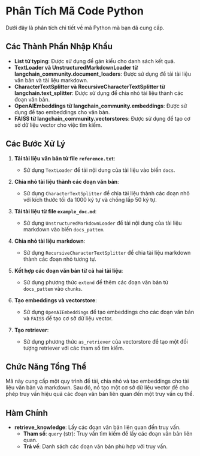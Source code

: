 # Phân Tích Mã Code Python

Dưới đây là phân tích chi tiết về mã Python mà bạn đã cung cấp.

## Các Thành Phần Nhập Khẩu

- **List từ typing**: Được sử dụng để gán kiểu cho danh sách kết quả.
- **TextLoader và UnstructuredMarkdownLoader từ langchain_community.document_loaders**: Được sử dụng để tải tài liệu văn bản và tài liệu markdown.
- **CharacterTextSplitter và RecursiveCharacterTextSplitter từ langchain.text_splitter**: Được sử dụng để chia nhỏ tài liệu thành các đoạn văn bản.
- **OpenAIEmbeddings từ langchain_community.embeddings**: Được sử dụng để tạo embeddings cho văn bản.
- **FAISS từ langchain_community.vectorstores**: Được sử dụng để tạo cơ sở dữ liệu vector cho việc tìm kiếm.

## Các Bước Xử Lý

1. **Tải tài liệu văn bản từ file `reference.txt`**: 
   - Sử dụng `TextLoader` để tải nội dung của tài liệu vào biến `docs`.

2. **Chia nhỏ tài liệu thành các đoạn văn bản**: 
   - Sử dụng `CharacterTextSplitter` để chia tài liệu thành các đoạn nhỏ với kích thước tối đa 1000 ký tự và chồng lấp 50 ký tự.

3. **Tải tài liệu từ file `example_doc.md`**: 
   - Sử dụng `UnstructuredMarkdownLoader` để tải nội dung của tài liệu markdown vào biến `docs_pattem`.

4. **Chia nhỏ tài liệu markdown**: 
   - Sử dụng `RecursiveCharacterTextSplitter` để chia tài liệu markdown thành các đoạn nhỏ tương tự.

5. **Kết hợp các đoạn văn bản từ cả hai tài liệu**: 
   - Sử dụng phương thức `extend` để thêm các đoạn văn bản từ `docs_pattem` vào `chunks`.

6. **Tạo embeddings và vectorstore**: 
   - Sử dụng `OpenAIEmbeddings` để tạo embeddings cho các đoạn văn bản và `FAISS` để tạo cơ sở dữ liệu vector.

7. **Tạo retriever**: 
   - Sử dụng phương thức `as_retriever` của vectorstore để tạo một đối tượng retriever với các tham số tìm kiếm.

## Chức Năng Tổng Thể

Mã này cung cấp một quy trình để tải, chia nhỏ và tạo embeddings cho tài liệu văn bản và markdown. Sau đó, nó tạo một cơ sở dữ liệu vector để cho phép truy vấn hiệu quả các đoạn văn bản liên quan đến một truy vấn cụ thể.

## Hàm Chính

- **retrieve_knowledge**: Lấy các đoạn văn bản liên quan đến truy vấn.
  - **Tham số**: `query` (str): Truy vấn tìm kiếm để lấy các đoạn văn bản liên quan.
  - **Trả về**: Danh sách các đoạn văn bản phù hợp với truy vấn.
